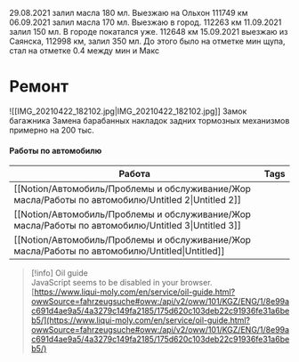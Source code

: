 29.08.2021 залил масла 180 мл. Выезжаю на Ольхон 111749 км
06.09.2021 залил масла 170 мл. Выезжаю в город. 112263 км
11.09.2021 залил 150 мл. В городе покатался уже. 112648 км
15.09.2021 выезжаю из Саянска, 112998 км, залил 350 мл. До этого было на отметке мин щупа, стал на отметке 0.4 между мин и Макс
# Ремонт
![[IMG_20210422_182102.jpg|IMG_20210422_182102.jpg]]
Замок багажника
Замена барабанных накладок задних тормозных механизмов примерно на 200 тыс.
#### Работы по автомобилю
|Работа|Tags|
|---|---|
|[[Notion/Автомобиль/Проблемы и обслуживание/Жор масла/Работы по автомобилю/Untitled 2\|Untitled 2]]||
|[[Notion/Автомобиль/Проблемы и обслуживание/Жор масла/Работы по автомобилю/Untitled 3\|Untitled 3]]||
|[[Notion/Автомобиль/Проблемы и обслуживание/Жор масла/Работы по автомобилю/Untitled\|Untitled]]||
  
  

> [!info] Oil guide  
> JavaScript seems to be disabled in your browser.  
> [https://www.liqui-moly.com/en/service/oil-guide.html?owwSource=fahrzeugsuche#oww:/api/v2/oww/101/KGZ/ENG/1/8e99ac691d4ae9a5/4a3279c149fa2185/175d620c103deb22c91936fe31a6beb5/](https://www.liqui-moly.com/en/service/oil-guide.html?owwSource=fahrzeugsuche#oww:/api/v2/oww/101/KGZ/ENG/1/8e99ac691d4ae9a5/4a3279c149fa2185/175d620c103deb22c91936fe31a6beb5/)